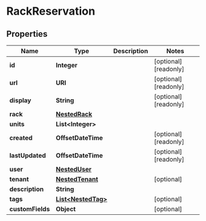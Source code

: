 

# RackReservation


## Properties

| Name | Type | Description | Notes |
|------------ | ------------- | ------------- | -------------|
|**id** | **Integer** |  |  [optional] [readonly] |
|**url** | **URI** |  |  [optional] [readonly] |
|**display** | **String** |  |  [optional] [readonly] |
|**rack** | [**NestedRack**](NestedRack.md) |  |  |
|**units** | **List&lt;Integer&gt;** |  |  |
|**created** | **OffsetDateTime** |  |  [optional] [readonly] |
|**lastUpdated** | **OffsetDateTime** |  |  [optional] [readonly] |
|**user** | [**NestedUser**](NestedUser.md) |  |  |
|**tenant** | [**NestedTenant**](NestedTenant.md) |  |  [optional] |
|**description** | **String** |  |  |
|**tags** | [**List&lt;NestedTag&gt;**](NestedTag.md) |  |  [optional] |
|**customFields** | **Object** |  |  [optional] |



